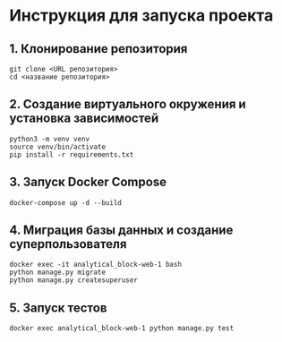 
<h1>Инструкция для запуска проекта</h1>

<h2>1. Клонирование репозитория</h2>
<pre><code>git clone &lt;URL репозитория&gt;
cd &lt;название репозитория&gt;</code></pre>

<h2>2. Создание виртуального окружения и установка зависимостей</h2>
<pre><code>python3 -m venv venv
source venv/bin/activate
pip install -r requirements.txt</code></pre>

<h2>3. Запуск Docker Compose</h2>
<pre><code>docker-compose up -d --build</code></pre>

<h2>4. Миграция базы данных и создание суперпользователя</h2>
<pre><code>docker exec -it analytical_block-web-1 bash
python manage.py migrate
python manage.py createsuperuser</code></pre>

<h2>5. Запуск тестов</h2>
<pre><code>docker exec analytical_block-web-1 python manage.py test</code></pre>

